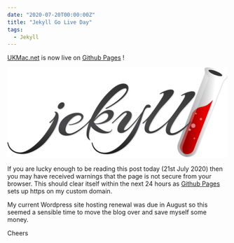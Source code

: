 ```yaml
---
date: "2020-07-20T00:00:00Z"
title: "Jekyll Go Live Day"
tags:
  - Jekyll
---
```

[UKMac.net](https://ukmac/net) is now live on [Github Pages](https://pages.github.com) !

![Jekyll](jekyll.svg)

If you are lucky enough to be reading this post today (21st July 2020) then you may have received warnings that the page is not secure from your browser. This should clear itself within the next 24 hours as [Github Pages](https://pages.github.com) sets up https on my custom domain.

My current Wordpress site hosting renewal was due in August so this seemed a sensible time to move the blog over and save myself some money. 

Cheers